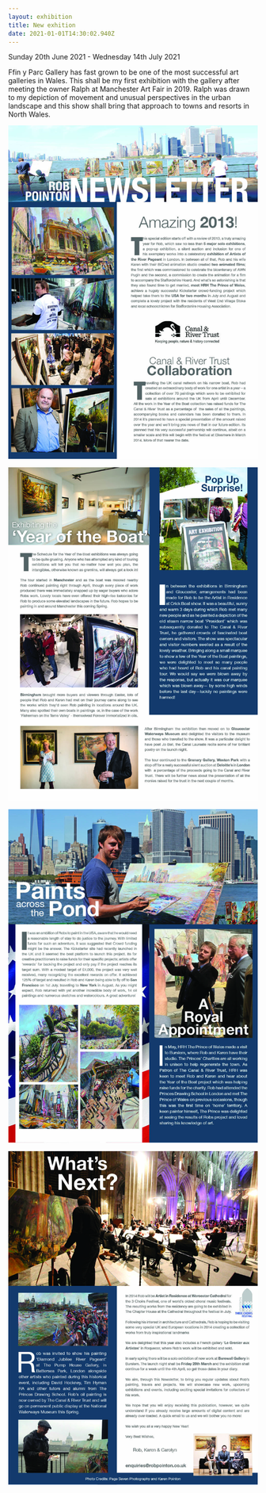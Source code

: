 ```yaml
---
layout: exhibition
title: New exhition
date: 2021-01-01T14:30:02.940Z
---
```


Sunday 20th June 2021 - Wednesday 14th July 2021

Ffin y Parc Gallery has fast grown to be one of the most successful art galleries in Wales. This shall be my first exhibition with the gallery after meeting the owner Ralph at Manchester Art Fair in 2019. Ralph was drawn to my depiction of movement and unusual perspectives in the urban landscape and this show shall bring that approach to towns and resorts in North Wales.


![](/assets/img/uploads/newsletter-jan2014.jpg)

![](/assets/img/uploads/newsletter-jan20142.jpg)

![](/assets/img/uploads/newsletter-jan20143.jpg)

![](/assets/img/uploads/newsletter-jan20144.jpg)